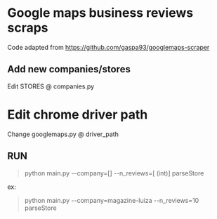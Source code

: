 # Google maps business reviews scraps

Code adapted from https://github.com/gaspa93/googlemaps-scraper

## Add new companies/stores
Edit STORES @ companies.py

# Edit chrome driver path
Change googlemaps.py @ driver_path

## RUN

> python main.py --company=[<!COMPANY NAME!>] --n_reviews=[<!NUMBER OF REVIEWS!> (int)] parseStore

ex:
> python main.py --company=magazine-luiza --n_reviews=10 parseStore


